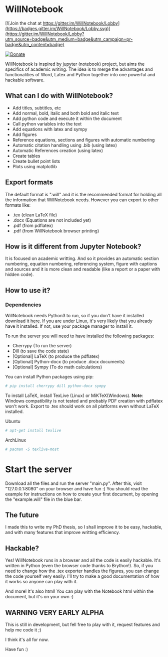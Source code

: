 # WillNotebook

[![Join the chat at https://gitter.im/WillNotebook/Lobby](https://badges.gitter.im/WillNotebook/Lobby.svg)](https://gitter.im/WillNotebook/Lobby?utm_source=badge&utm_medium=badge&utm_campaign=pr-badge&utm_content=badge)

[![Donate](https://img.shields.io/badge/Donate-PayPal-green.svg)](https://www.paypal.com/cgi-bin/webscr?cmd=_s-xclick&hosted_button_id=E7Y37MQH9EFX2)

WillNotebook is inspired by jupyter (notebook) project, but aims the specifics of academic writing. The idea is to merge the advantages and functionalities of Word, Latex and Python together into one powerful and hackable software.

## What can I do with WillNotebook?

- Add titles, subtitles, etc
- Add normal, bold, italic and both bold and italic text
- Add python code and execute it within the document
- Call python variables into the text
- Add equations with latex and sympy
- Add figures
- Reference equations, sections and figures with automatic numbering
- Automatic citation handling using .bib (using latex)
- Automatic References creation (using latex)
- Create tables
- Create bullet point lists
- Plots using matplotlib

## Export formats

The default format is ".will" and it is the recommended format for holding all the information that WillNotebook needs. However you can export to other formats like:

- .tex (clean LaTeX file)
- .docx (Equations are not included yet)
- .pdf (from pdflatex)
- .pdf (from WillNotebook browser printing)

## How is it different from Jupyter Notebook?

It is focused on academic writting. And so it provides an automatic section numbering, equation numbering, referencing system, figure with captions and sources and it is more clean and readable (like a report or a paper with hidden code).

## How to use it?

### Dependencies

WillNotebook needs Python3 to run, so if you don't have it installed download it [here](https://www.python.org/ftp/python/3.5.2/Python-3.5.2.tar.xz). If you are under Linux, it's very likely that you already have it installed. If not, use your package manager to install it.

To run the server you will need to have installed the following packages:

- Cherrypy (To run the server)
- Dill (to save the code state)
- [Optional] LaTeX (to produce the pdflatex)
- [Optional] Python-docx (to produce .docx documents)
- [Optional] Sympy (To do math calculations)

You can install Python packages using pip:
```bash
# pip install cherrypy dill python-docx sympy
```
To install LaTeX, install TexLive (Linux) or MiKTeX(Windows).
**Note**: Windows compatibility is not tested and probably PDF creation with pdflatex won't work. Export to .tex should work on all platforms even without LaTeX installed.

Ubuntu
```bash
# apt-get install texlive
```
ArchLinux
```bash
# pacman -S texlive-most
```
# Start the server
Download all the files and run the server "main.py". After this, visit "127.0.0.1:8080" on your browser and have fun :)
You should read the example for instructions on how to create your first document, by opening the "example.will" file in the blue bar.

## The future

I made this to write my PhD thesis, so I shall improve it to be easy, hackable, and with many features that improve writting efficiency.

## Hackable?

Yes! WillNotebook runs in a browser and all the code is easily hackable. It's written in Python (even the browser code thanks to Brython!). So, if you need to change how the .tex exporter handles the figures, you can change the code yourself very easily. I'll try to make a good documentation of how it works so anyone can play with it.

And more! It's also html! You can play with the Notebook html within the document, but it's on your own :)

## WARNING VERY EARLY ALPHA

This is still in development, but fell free to play with it, request features and help me code it ;)

I think it's all for now.

Have fun :)
